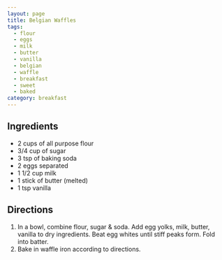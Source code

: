 ```yaml
---
layout: page
title: Belgian Waffles
tags:
  - flour
  - eggs
  - milk
  - butter
  - vanilla
  - belgian
  - waffle
  - breakfast
  - sweet
  - baked
category: breakfast
---
```


## Ingredients
* 2 cups of all purpose flour
* 3/4 cup of sugar
* 3 tsp of baking soda
* 2 eggs separated
* 1 1/2 cup milk
* 1 stick of butter (melted)
* 1 tsp vanilla

## Directions
1. In a bowl, combine flour, sugar & soda. Add egg yolks, milk, butter, vanilla to dry ingredients. Beat egg whites until stiff peaks form. Fold into batter.
2. Bake in waffle iron according to directions.
